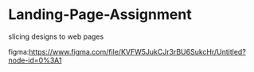 # Landing-Page-Assignment

slicing designs to web pages

figma:https://www.figma.com/file/KVFW5JukCJr3rBU6SukcHr/Untitled?node-id=0%3A1
